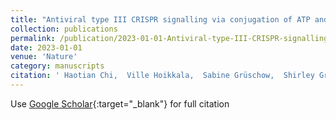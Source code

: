 ```yaml
---
title: "Antiviral type III CRISPR signalling via conjugation of ATP and SAM"
collection: publications
permalink: /publication/2023-01-01-Antiviral-type-III-CRISPR-signalling-via-conjugation-of-ATP-and-SAM
date: 2023-01-01
venue: 'Nature'
category: manuscripts
citation: ' Haotian Chi,  Ville Hoikkala,  Sabine Grüschow,  Shirley Graham,  Sally Shirran,  Malcolm White, &quot;Antiviral type III CRISPR signalling via conjugation of ATP and SAM.&quot; Nature, 2023.'
---
```

Use [Google Scholar](https://scholar.google.com/scholar?q=Antiviral+type+III+CRISPR+signalling+via+conjugation+of+ATP+and+SAM){:target="_blank"} for full citation